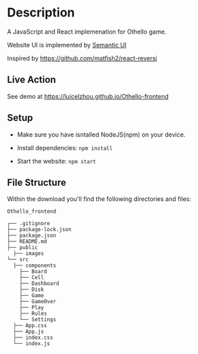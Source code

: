 # Description
A JavaScript and React implemenation for Othello game. 

Website UI is implemented by [Semantic UI](https://react.semantic-ui.com/)

Inspired by https://github.com/matfish2/react-reversi

## Live Action
See demo at https://luicelzhou.github.io/Othello-frontend

## Setup

- Make sure you have isntalled NodeJS(npm) on your device.

- Install dependencies: `npm install`

- Start the website: `npm start`
  

## File Structure

Within the download you'll find the following directories and files:

```
Othello_frontend

┌── .gitignore
├── package-lock.json
├── package.json
├── README.md
├── public
  ├── images
└── src
  ├── components
    ├── Board
    ├── Cell
    ├── Dashboard
    ├── Disk
    ├── Game
    ├── GameOver
    ├── Play
    ├── Rules
    └── Settings
  ├── App.css
  ├── App.js
  ├── index.css
  └── index.js

```
